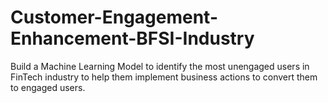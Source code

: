 # Customer-Engagement-Enhancement-BFSI-Industry
Build a Machine Learning Model to identify the most unengaged users in FinTech industry to help them implement business actions to convert them to engaged users.
